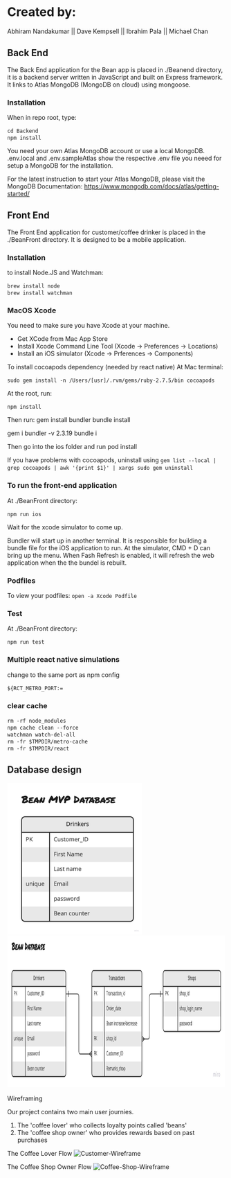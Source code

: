 # Created by:

Abhiram Nandakumar ||
Dave Kempsell ||
Ibrahim Pala ||
Michael Chan

## Back End
The Back End application for the Bean app is placed in ./Beanend directory, it is a backend server written in JavaScript and built on Express framework. It links to Atlas MongoDB (MongoDB on cloud) using mongoose.

### Installation
When in repo root, type:
```
cd Backend
npm install
```

You need your own Atlas MongoDB account or use a local MongoDB.
.env.local and .env.sampleAtlas show the respective .env file you neeed for setup a MongoDB for the installation.

For the latest instruction to start your Atlas MongoDB, please visit the MongoDB Documentation: https://www.mongodb.com/docs/atlas/getting-started/

## Front End
The Front End application for customer/coffee drinker is placed in the ./BeanFront directory. It is designed to be a mobile application.

### Installation
to install Node.JS and Watchman:
```
brew install node
brew install watchman
``` 

### MacOS Xcode
You need to make sure you have Xcode at your machine.
- Get XCode from Mac App Store
- Install Xcode Command Line Tool (Xcode -> Preferences -> Locations)
- Install an iOS simulator (Xcode -> Prferences -> Components)

To install cocoapods dependency (needed by react native)
At Mac terminal:
```
sudo gem install -n /Users/[usr]/.rvm/gems/ruby-2.7.5/bin cocoapods
```

At the root, run:
```
npm install
```
Then run:
gem install bundler
bundle install

gem i bundler -v 2.3.19
bundle i


Then go into the ios folder and run
pod install

If you have problems with cocoapods, uninstall using
`gem list --local | grep cocoapods | awk '{print $1}' | xargs sudo gem uninstall`

### To run the front-end application
At ./BeanFront directory:
```
npm run ios
```
Wait for the xcode simulator to come up.

Bundler will start up in another terminal. It is responsible for building a bundle file for the iOS application to run. 
At the simulator, CMD + D can bring up the menu. When Fash Refresh is enabled, it will refresh the web application when the the bundel is rebuilt. 

### Podfiles
To view your podfiles:
`open -a Xcode Podfile`

### Test
At ./BeanFront directory:
```
npm run test
```

### Multiple react native simulations
change to the same port as npm config
```
${RCT_METRO_PORT:=
```

### clear cache
```
rm -rf node_modules
npm cache clean --force
watchman watch-del-all 
rm -fr $TMPDIR/metro-cache
rm -fr $TMPDIR/react
```


## Database design

<img src="./images/bean-database-mvp.jpg" height=350px />
<img src="./images/bean-database.jpg" height=350px s/>


Wireframing

Our project contains two main user journies. 
1. The 'coffee lover' who collects loyalty points called 'beans'
2. The 'coffee shop owner' who provides rewards based on past purchases

The Coffee Lover Flow
![Customer-Wireframe](https://user-images.githubusercontent.com/46889947/182211000-46cb5662-ba80-41a3-9afc-b3c4b45a05d7.png)


The Coffee Shop Owner Flow
![Coffee-Shop-Wireframe](https://user-images.githubusercontent.com/46889947/182211023-46df8741-8b23-4f7d-96f5-3bb24bc20277.png)

